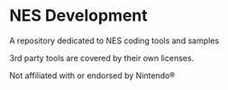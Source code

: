 # NES Development

A repository dedicated to NES coding tools and samples

3rd party tools are covered by their own licenses.

Not affiliated with or endorsed by Nintendo®
